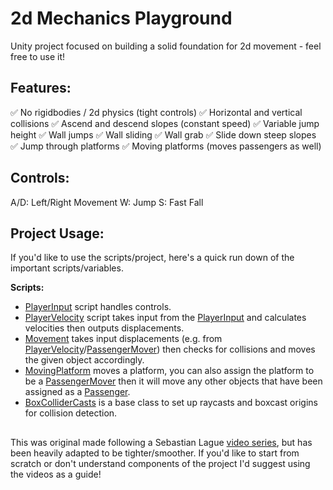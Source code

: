 
# 2d Mechanics Playground

Unity project focused on building a solid foundation for 2d movement - feel free to use it!
## Features:

✅ No rigidbodies / 2d physics (tight controls)
✅ Horizontal and vertical collisions
✅ Ascend and descend slopes (constant speed)
✅ Variable jump height
✅ Wall jumps
✅ Wall sliding
✅ Wall grab
✅ Slide down steep slopes
✅ Jump through platforms
✅ Moving platforms (moves passengers as well)

## Controls:
A/D: Left/Right Movement
W: Jump
S: Fast Fall

## Project Usage:
If you'd like to use the scripts/project, here's a quick run down of the important scripts/variables.

**Scripts:**
 - [PlayerInput](Assets/Scripts/PlayerInput.cs) script handles controls.
 - [PlayerVelocity](Assets/Scripts/PlayerVelocity.cs) script takes input from the [PlayerInput](Assets/Scripts/PlayerInput.cs) and calculates velocities then outputs displacements.
 - [Movement](Assets/Scripts/Movement.cs) takes input displacements (e.g. from [PlayerVelocity](Assets/Scripts/PlayerVelocity.cs)/[PassengerMover](Assets/Scripts/PassengerMover.cs)) then checks for collisions and moves the given object accordingly.
 -  [MovingPlatform](Assets/Scripts/MovingPlatform.cs) moves a platform, you can also assign the platform to be a [PassengerMover](Assets/Scripts/PassengerMover.cs) then it will move any other objects that have been assigned as a [Passenger](Assets/Scripts/Passenger.cs).
 - [BoxColliderCasts](Assets/Scripts/BoxColliderCasts.cs) is a base class to set up raycasts and boxcast origins for collision detection.

##
This was original made following a Sebastian Lague [video series](https://www.youtube.com/watch?v=MbWK8bCAU2w&list=PLFt_AvWsXl0f0hqURlhyIoAabKPgRsqjz&index=1), but has been heavily adapted to be tighter/smoother. If you'd like to start from scratch or don't understand components of the project I'd suggest using the videos as a guide!
